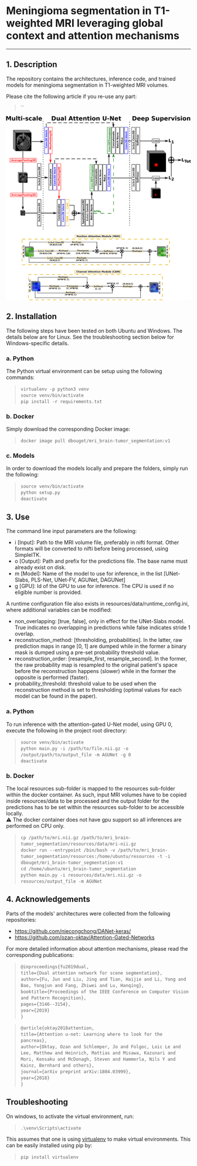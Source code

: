 # Meningioma segmentation in T1-weighted MRI leveraging global context and attention mechanisms
- - -

## 1. Description
The repository contains the architectures, inference code,
and trained models for meningioma segmentation in T1-weighted MRI volumes.

Please cite the following article if you re-use any part:
>``

![Dual attention guided U-Net architecture](resources/images/DAGUNet-Arch.png)

## 2. Installation
The following steps have been tested on both Ubuntu and Windows. The details below are for Linux. See the troubleshooting section below for Windows-specific details.
### a. Python
The Python virtual environment can be setup using the following commands:  

> `virtualenv -p python3 venv`  
`source venv/bin/activate`  
`pip install -r requirements.txt`

### b. Docker
Simply download the corresponding Docker image:  

> `docker image pull dbouget/mri_brain-tumor_segmentation:v1`

### c. Models
In order to download the models locally and prepare the folders, simply run the following:   

> `source venv/bin/activate`  
`python setup.py`  
`deactivate`

## 3. Use
The command line input parameters are the following:
- i [Input]: Path to the MRI volume file, preferably in nifti format. Other formats will
  be converted to nifti before being processed, using SimpleITK.  
- o [Output]: Path and prefix for the predictions file. The base name must already exist
  on disk.
- m [Model]: Name of the model to use for inference, in the list [UNet-Slabs, PLS-Net, UNet-FV, AGUNet, DAGUNet] 
- g [GPU]: Id of the GPU to use for inference. The CPU is used if no eligible number is provided.

A runtime configuration file also exists in resources/data/runtime_config.ini,
where additional variables can be modified:  
- non_overlapping: [true, false], only in effect for the UNet-Slabs model. 
  True indicates no overlapping in predictions while false indicates stride 1 overlap.
- reconstruction_method: [thresholding, probabilities]. In the latter, raw prediction maps
  in range [0, 1] are dumped while in the former a binary mask is dumped using a pre-set
  probability threshold value.
- reconstruction_order: [resample_first, resample_second]. In the former, the raw probability map
  is resampled to the original patient's space before the reconstruction happens (slower) while
  in the former the opposite is performed (faster).  
- probability_threshold: threshold value to be used when the reconstruction method is set to thresholding
  (optimal values for each model can be found in the paper).
  
### a. Python
To run inference with the attention-gated U-Net model, using GPU 0, execute the following in the project root directory:  
> `source venv/bin/activate`  
`python main.py -i /path/to/file.nii.gz -o /output/path/to/output_file -m AGUNet -g 0`  
`deactivate`

### b. Docker
The local resources sub-folder is mapped to the resources sub-folder within the docker container.
As such, input MRI volumes have to be copied inside resources/data to be processed and the output folder
for the predictions has to be set within the resources sub-folder to be accessible locally.  
:warning: The docker container does not have gpu support so all inferences are performed on CPU only.   

> `cp /path/to/mri.nii.gz /path/to/mri_brain-tumor_segmentation/resources/data/mri-nii.gz`    
`docker run --entrypoint /bin/bash -v /path/to/mri_brain-tumor_segmentation/resources:/home/ubuntu/resources -t -i dbouget/mri_brain-tumor_segmentation:v1`  
`cd /home/ubuntu/mri_brain-tumor_segmentation`  
`python main.py -i resources/data/mri.nii.gz -o resources/output_file -m AGUNet`  


## 4. Acknowledgements
Parts of the models' architectures were collected from the following repositories:  
- https://github.com/niecongchong/DANet-keras/  
- https://github.com/ozan-oktay/Attention-Gated-Networks  

For more detailed information about attention mechanisms, please read the corresponding publications:

>`@inproceedings{fu2019dual,`  
  `title={Dual attention network for scene segmentation},`  
  `author={Fu, Jun and Liu, Jing and Tian, Haijie and Li, Yong and Bao, Yongjun and Fang, Zhiwei and Lu, Hanqing},`    
  `booktitle={Proceedings of the IEEE Conference on Computer Vision and Pattern Recognition},`  
  `pages={3146--3154},`  
  `year={2019}`  
`}`

>`@article{oktay2018attention,`  
  `title={Attention u-net: Learning where to look for the pancreas},`  
  `author={Oktay, Ozan and Schlemper, Jo and Folgoc, Loic Le and Lee, Matthew and Heinrich, Mattias and Misawa, Kazunari and Mori, Kensaku and McDonagh, Steven and Hammerla, Nils Y and Kainz, Bernhard and others},`  
  `journal={arXiv preprint arXiv:1804.03999},`  
  `year={2018}`  
`}`

## Troubleshooting
On windows, to activate the virtual environment, run:
> `.\venv\Scripts\activate`

This assumes that one is using [virtualenv](https://pypi.org/project/virtualenv/) to make virtual environments. This can be easily installed using pip by:
> `pip install virtualenv`
